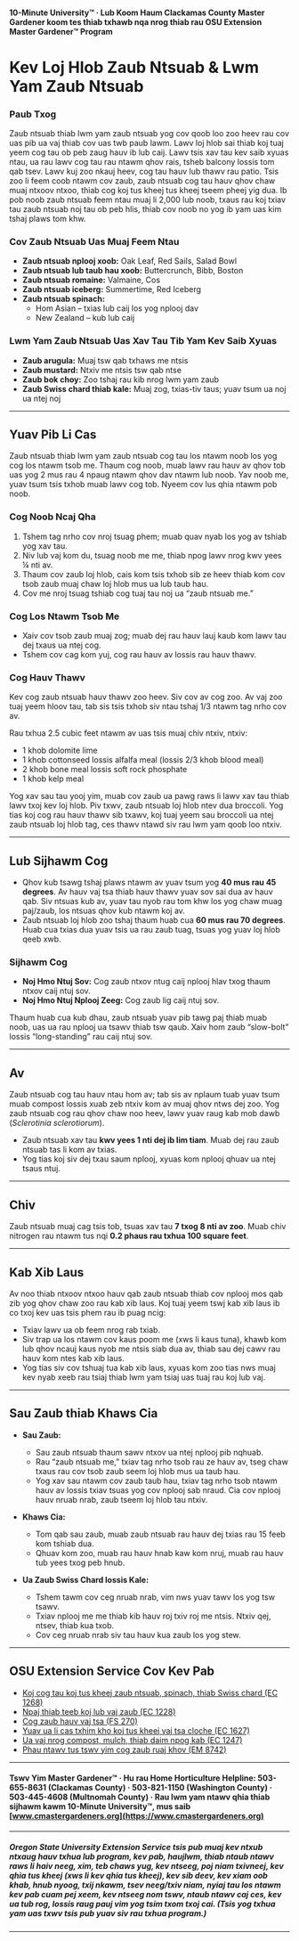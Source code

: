#### 10-Minute University™ · Lub Koom Haum Clackamas County Master Gardener koom tes thiab txhawb nqa nrog thiab rau OSU Extension Master Gardener™ Program

# Kev Loj Hlob Zaub Ntsuab & Lwm Yam Zaub Ntsuab

### Paub Txog

Zaub ntsuab thiab lwm yam zaub ntsuab yog cov qoob loo zoo heev rau cov uas pib ua vaj thiab cov uas twb paub lawm. Lawv loj hlob sai thiab koj tuaj yeem cog tau ob peb zaug hauv ib lub caij. Lawv tsis xav tau kev saib xyuas ntau, ua rau lawv cog tau rau ntawm qhov rais, tsheb balcony lossis tom qab tsev. Lawv kuj zoo nkauj heev, cog tau hauv lub thawv rau patio. Tsis zoo li feem coob ntawm cov zaub, zaub ntsuab cog tau hauv qhov chaw muaj ntxoov ntxoo, thiab cog koj tus kheej tus kheej tseem pheej yig dua. Ib pob noob zaub ntsuab feem ntau muaj li 2,000 lub noob, txaus rau koj txiav tau zaub ntsuab noj tau ob peb hlis, thiab cov noob no yog ib yam uas kim tshaj plaws tom khw.

### Cov Zaub Ntsuab Uas Muaj Feem Ntau

- **Zaub ntsuab nplooj xoob:** Oak Leaf, Red Sails, Salad Bowl
- **Zaub ntsuab lub taub hau xoob:** Buttercrunch, Bibb, Boston
- **Zaub ntsuab romaine:** Valmaine, Cos
- **Zaub ntsuab iceberg:** Summertime, Red Iceberg
- **Zaub ntsuab spinach:**
  - Hom Asian – txias lub caij los yog nplooj dav
  - New Zealand – kub lub caij

### Lwm Yam Zaub Ntsuab Uas Xav Tau Tib Yam Kev Saib Xyuas

- **Zaub arugula:** Muaj tsw qab txhaws me ntsis
- **Zaub mustard:** Ntxiv me ntsis tsw qab ntse
- **Zaub bok choy:** Zoo tshaj rau kib nrog lwm yam zaub
- **Zaub Swiss chard thiab kale:** Muaj zog, txias-tiv taus; yuav tsum ua noj ua ntej noj

---

## Yuav Pib Li Cas

Zaub ntsuab thiab lwm yam zaub ntsuab cog tau los ntawm noob los yog cog los ntawm tsob me. Thaum cog noob, muab lawv rau hauv av qhov tob uas yog 2 mus rau 4 npaug ntawm qhov dav ntawm lub noob. Yav noob me, yuav tsum tsis txhob muab lawv cog tob. Nyeem cov lus qhia ntawm pob noob.

### Cog Noob Ncaj Qha

1. Tshem tag nrho cov nroj tsuag phem; muab quav nyab los yog av tshiab yog xav tau.
2. Niv lub vaj kom du, tsuag noob me me, thiab npog lawv nrog kwv yees ¼ nti av.
3. Thaum cov zaub loj hlob, cais kom tsis txhob sib ze heev thiab kom cov tsob zaub muaj chaw loj hlob mus ua lub taub hau.
4. Cov me nroj tsuag tshiab cog tuaj tau noj ua “zaub ntsuab me.”

### Cog Los Ntawm Tsob Me

- Xaiv cov tsob zaub muaj zog; muab dej rau hauv lauj kaub kom lawv tau dej txaus ua ntej cog.
- Tshem cov cag kom yuj, cog rau hauv av lossis rau hauv thawv.

### Cog Hauv Thawv

Kev cog zaub ntsuab hauv thawv zoo heev. Siv cov av cog zoo. Av vaj zoo tuaj yeem hloov tau, tab sis tsis txhob siv ntau tshaj 1/3 ntawm tag nrho cov av.

Rau txhua 2.5 cubic feet ntawm av uas tsis muaj chiv ntxiv, ntxiv:

- 1 khob dolomite lime
- 1 khob cottonseed lossis alfalfa meal (lossis 2/3 khob blood meal)
- 2 khob bone meal lossis soft rock phosphate
- 1 khob kelp meal

Yog xav sau tau yooj yim, muab cov zaub ua pawg raws li lawv xav tau thiab lawv txoj kev loj hlob. Piv txwv, zaub ntsuab loj hlob ntev dua broccoli. Yog tias koj cog rau hauv thawv sib txawv, koj tuaj yeem sau broccoli ua ntej zaub ntsuab loj hlob tag, ces thawv ntawd siv rau lwm yam qoob loo ntxiv.

---

## Lub Sijhawm Cog

- Qhov kub tsawg tshaj plaws ntawm av yuav tsum yog **40 mus rau 45 degrees**. Av hauv vaj tsa thiab hauv thawv yuav sov sai dua av hauv qab. Siv ntsuas kub av, yuav tau nyob rau tom khw los yog chaw muag paj/zaub, los ntsuas qhov kub ntawm koj av.
- Zaub ntsuab loj hlob zoo tshaj thaum huab cua **60 mus rau 70 degrees**. Huab cua txias dua yuav tsis ua rau zaub tuag, tsuas yog yuav loj hlob qeeb xwb.

### Sijhawm Cog

- **Noj Hmo Ntuj Sov:** Cog zaub ntxov ntug caij nplooj hlav txog thaum ntxov caij ntuj sov.
- **Noj Hmo Ntuj Nplooj Zeeg:** Cog zaub lig caij ntuj sov.

Thaum huab cua kub dhau, zaub ntsuab yuav pib tawg paj thiab muab noob, uas ua rau nplooj ua tsawv thiab tsw qaub. Xaiv hom zaub “slow-bolt” lossis “long-standing” rau caij ntuj sov.

---

## Av

Zaub ntsuab cog tau hauv ntau hom av; tab sis av nplaum tuab yuav tsum muab compost lossis xuab zeb ntxiv kom av muaj qhov ntws dej zoo. Yog zaub ntsuab cog rau qhov chaw noo heev, lawv yuav raug kab mob dawb (*Sclerotinia sclerotiorum*).

- Zaub ntsuab xav tau **kwv yees 1 nti dej ib lim tiam**. Muab dej rau zaub ntsuab tas li kom av txias.
- Yog tias koj siv dej txau saum nplooj, xyuas kom nplooj qhuav ua ntej tsaus ntuj.

---

## Chiv

Zaub ntsuab muaj cag tsis tob, tsuas xav tau **7 txog 8 nti av zoo**. Muab chiv nitrogen rau ntawm tus nqi **0.2 phaus rau txhua 100 square feet**.

---

## Kab Xib Laus

Av noo thiab ntxoov ntxoo hauv qab zaub ntsuab thiab cov nplooj mos qab zib yog qhov chaw zoo rau kab xib laus. Koj tuaj yeem tswj kab xib laus ib co txoj kev uas tsis phem rau ib puag ncig:

- Txiav lawv ua ob feem nrog rab txiab.
- Siv trap ua los ntawm cov kaus poom me (xws li kaus tuna), khawb kom lub qhov ncauj kaus nyob me ntsis siab dua av, thiab sau dej cawv rau hauv kom ntes kab xib laus.
- Yog tias siv cov tshuaj tua kab xib laus, xyuas kom zoo tias nws muaj kev nyab xeeb rau tsiaj thiab lwm yam tsiaj uas tuaj rau koj lub vaj.

---

## Sau Zaub thiab Khaws Cia

- **Sau Zaub:**
  - Sau zaub ntsuab thaum sawv ntxov ua ntej nplooj pib nqhuab.
  - Rau “zaub ntsuab me,” txiav tag nrho tsob rau ze hauv av, tseg chaw txaus rau cov tsob zaub seem loj hlob mus ua taub hau.
  - Yog xav sau ntawm cov zaub taub hau, txiav tag nrho tsob ntawm hauv av lossis txiav tsuas yog cov nplooj sab nraud. Cia cov nplooj hauv nruab nrab, zaub tseem loj hlob tau ntxiv.

- **Khaws Cia:**
  - Tom qab sau zaub, muab zaub ntsuab rau hauv dej txias rau 15 feeb kom tshiab dua.
  - Qhuav kom zoo, muab rau hauv hnab kaw kom nruj, muab rau hauv tub yees txog peb hnub.

- **Ua Zaub Swiss Chard lossis Kale:**
  - Tshem tawm cov ceg nruab nrab, vim nws yuav tawv los yog tsw tsawv.
  - Txiav nplooj me me thiab kib hauv roj txiv roj me ntsis. Ntxiv qej, ntsev, thiab kua txob.
  - Cov ceg nruab nrab siv tau hauv kua zaub los yog stew.

---

## OSU Extension Service Cov Kev Pab

- [Koj cog tau koj tus kheej zaub ntsuab, spinach, thiab Swiss chard (EC 1268)](https://catalog.extension.oregonstate.edu/)
- [Npaj thiab teeb koj lub vaj zaub (EC 1228)](https://catalog.extension.oregonstate.edu/)
- [Cog zaub hauv vaj tsa (FS 270)](https://catalog.extension.oregonstate.edu/)
- [Yuav ua li cas txhim kho koj tus kheej vaj tsa cloche (EC 1627)](https://catalog.extension.oregonstate.edu/)
- [Ua vaj nrog compost, mulch, thiab daim npog kab (EC 1247)](https://catalog.extension.oregonstate.edu/)
- [Phau ntawv tus tswv yim cog zaub ruaj khov (EM 8742)](https://catalog.extension.oregonstate.edu/)

---

#### Tswv Yim Master Gardener™ · Hu rau Home Horticulture Helpline: 503-655-8631 (Clackamas County) · 503-821-1150 (Washington County) · 503-445-4608 (Multnomah County) · Rau lwm yam ntawv qhia thiab sijhawm kawm 10-Minute University™, mus saib [www.cmastergardeners.org](https://www.cmastergardeners.org)

---

##### Oregon State University Extension Service tsis pub muaj kev ntxub ntxaug hauv txhua lub program, kev pab, haujlwm, thiab ntaub ntawv raws li haiv neeg, xim, teb chaws yug, kev ntseeg, poj niam txivneej, kev qhia tus kheej (xws li kev qhia tus kheej), kev sib deev, kev xiam oob khab, hnub nyoog, txij nkawm, tsev neeg/txiv niam, nyiaj tau los ntawm kev pab cuam pej xeem, kev ntseeg nom tswv, ntaub ntawv caj ces, kev ua tub rog, lossis raug pauj vim yog tsim txom txoj cai. (Tsis yog txhua yam uas txwv tsis pub yuav siv rau txhua program.)
---